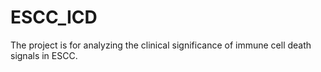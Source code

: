 # ESCC_ICD
The project is for analyzing the clinical significance of immune cell death signals in ESCC.
